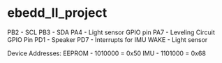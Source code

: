 # ebedd_II_project

PB2 - SCL
PB3 - SDA
PA4 - Light sensor GPIO pin
PA7 - Leveling Circuit GPIO Pin
PD1 - Speaker
PD7 - Interrupts for IMU
WAKE - Light sensor

Device Addresses:
EEPROM - 1010000 = 0x50
IMU - 1101000 = 0x68
